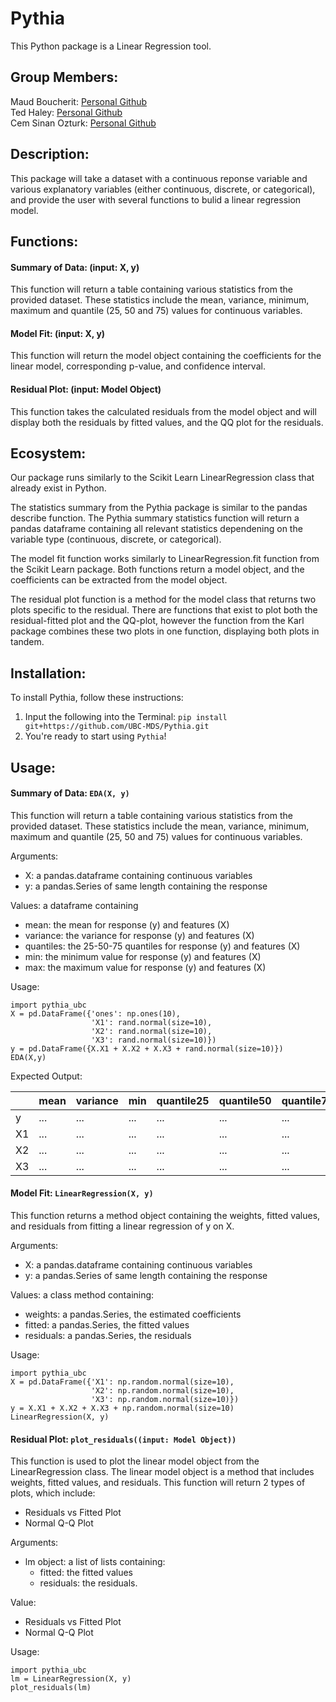 # Pythia
This Python package is a Linear Regression tool.

## Group Members:
Maud Boucherit:  [Personal Github](https://github.com/MaudBoucherit)  
Ted Haley: [Personal Github](https://github.com/TedHaley)  
Cem Sinan Ozturk:  [Personal Github](https://github.com/cemsinano)  

## Description:
This package will take a dataset with a continuous reponse variable and various explanatory variables (either continuous, discrete, or categorical), and provide the user with several functions to bulid a linear regression model. 

## Functions:  
#### Summary of Data: (input: X, y)    

This function will return a table containing various statistics from the provided dataset. These statistics include the mean, variance, minimum, maximum and quantile (25, 50 and 75) values for continuous variables.

#### Model Fit: (input: X, y)  

This function will return the model object containing the coefficients for the linear model, corresponding p-value, and confidence interval.

#### Residual Plot: (input: Model Object) 
This function takes the calculated residuals from the model object and will display both the residuals by fitted values, and the QQ plot for the residuals.

## Ecosystem:
Our package runs similarly to the Scikit Learn LinearRegression class that already exist in Python.

The statistics summary from the Pythia package is similar to the pandas describe function. The Pythia summary statistics function will return a pandas dataframe containing all relevant statistics dependening on the variable type (continuous, discrete, or categorical).

The model fit function works similarly to LinearRegression.fit function from the Scikit Learn package. Both functions return a model object, and the coefficients can be extracted from the model object. 

The residual plot function is a method for the model class that returns two plots specific to the residual. There are functions that exist to plot both the residual-fitted plot and the QQ-plot, however the function from the Karl package combines these two plots in one function, displaying both plots in tandem. 

## Installation:
To install Pythia, follow these instructions:  
1. Input the following into the Terminal: `pip install git+https://github.com/UBC-MDS/Pythia.git`  
2. You're ready to start using `Pythia`!

## Usage:
#### Summary of Data: `EDA(X, y)`   
This function will return a table containing various statistics from the provided dataset. These statistics include the mean, variance, minimum, maximum and quantile (25, 50 and 75) values for continuous variables.

Arguments:

   - X: a pandas.dataframe containing continuous variables 
   - y: a pandas.Series of same length containing the response

Values: a dataframe containing 

  - mean: the mean for response (y) and features (X)
  - variance: the variance for response (y) and features (X)
  - quantiles: the 25-50-75 quantiles for response (y) and features (X)
  - min: the minimum value for response (y) and features (X)
  - max: the maximum value for response (y) and features (X)
  
Usage: 

```
import pythia_ubc
X = pd.DataFrame({'ones': np.ones(10),
                  'X1': rand.normal(size=10),
                  'X2': rand.normal(size=10),
                  'X3': rand.normal(size=10)})
y = pd.DataFrame({X.X1 + X.X2 + X.X3 + rand.normal(size=10)})
EDA(X,y)
```
Expected Output: 

|       | mean  | variance | min | quantile25 | quantile50 | quantile75 | max |
|-------|-------|----------|-----|------------|------------|------------|-----|
|   y   |   ... |  ...     | ... |    ...     |     ...    |     ...    | ... |
|   X1  |   ... |  ...     | ... |    ...     |     ...    |     ...    | ... |
|   X2  |   ... |  ...     | ... |    ...     |     ...    |     ...    | ... |
|   X3  |   ... |  ...     | ... |    ...     |     ...    |     ...    | ... |

#### Model Fit: `LinearRegression(X, y)` 

 This function returns a method object containing the weights, fitted values, and residuals from fitting a linear regression of y on X.
 
Arguments:
 
   - X: a pandas.dataframe containing continuous variables 
   - y: a pandas.Series of same length containing the response

Values: a class method containing:

  - weights: a pandas.Series, the estimated coefficients
  - fitted: a pandas.Series, the fitted values
  - residuals: a pandas.Series, the residuals

Usage:

```
import pythia_ubc
X = pd.DataFrame({'X1': np.random.normal(size=10), 
                  'X2': np.random.normal(size=10),
                  'X3': np.random.normal(size=10)})
y = X.X1 + X.X2 + X.X3 + np.random.normal(size=10)
LinearRegression(X, y)
```

#### Residual Plot: `plot_residuals((input: Model Object))` 

This function is used to plot the linear model object from the LinearRegression class. The linear model object is a method that includes weights, fitted values, and residuals. This function will return 2 types of plots, which include:

  - Residuals vs Fitted Plot
  - Normal Q-Q Plot

Arguments:

  - lm object: a list of lists containing:
  	- fitted: the fitted values
  	- residuals: the residuals.

Value:

  - Residuals vs Fitted Plot
  - Normal Q-Q Plot
  
Usage:

```
import pythia_ubc
lm = LinearRegression(X, y)
plot_residuals(lm)
```
